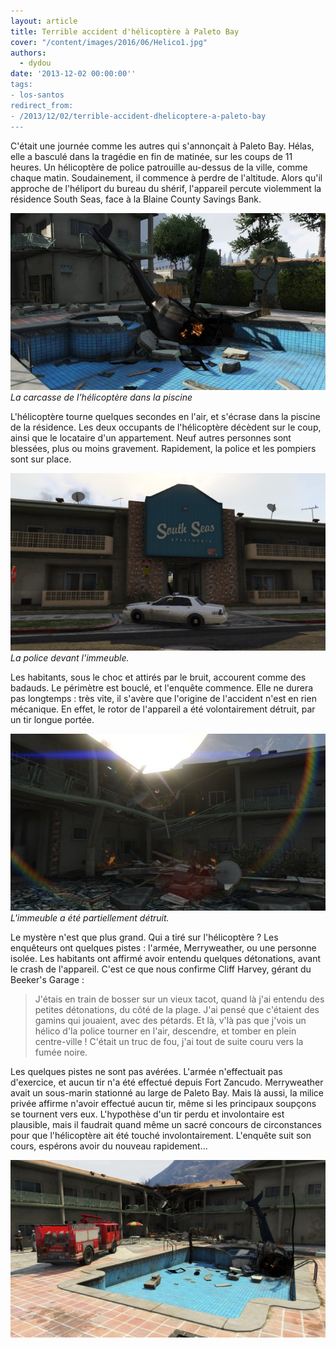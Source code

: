 ```yaml
---
layout: article
title: Terrible accident d'hélicoptère à Paleto Bay
cover: "/content/images/2016/06/Helico1.jpg"
authors:
  - dydou
date: '2013-12-02 00:00:00''
tags:
- los-santos
redirect_from:
- /2013/12/02/terrible-accident-dhelicoptere-a-paleto-bay
---
```


C'était une journée comme les autres qui s'annonçait à Paleto Bay. Hélas, elle a basculé dans la tragédie en fin de matinée, sur les coups de 11 heures. Un hélicoptère de police patrouille au-dessus de la ville, comme chaque matin. Soudainement, il commence à perdre de l'altitude. Alors qu'il approche de l'héliport du bureau du shérif, l'appareil percute violemment la résidence South Seas, face à la Blaine County Savings Bank.

![La carcasse de l'hélicoptère dans la piscine](/content/images/2016/06/Helico4.jpg)
_La carcasse de l'hélicoptère dans la piscine_

L'hélicoptère tourne quelques secondes en l'air, et s'écrase dans la piscine de la résidence. Les deux occupants de l'hélicoptère décèdent sur le coup, ainsi que le locataire d'un appartement. Neuf autres personnes sont blessées, plus ou moins gravement. Rapidement, la police et les pompiers sont sur place.

![La police devant l'immeuble.](/content/images/2016/06/Helico2.jpg)
_La police devant l'immeuble._

Les habitants, sous le choc et attirés par le bruit, accourent comme des badauds. Le périmètre est bouclé, et l'enquête commence. Elle ne durera pas longtemps : très vite, il s'avère que l'origine de l'accident n'est en rien mécanique. En effet, le rotor de l'appareil a été volontairement détruit, par un tir longue portée.

![L'immeuble a été partiellement détruit.](/content/images/2016/06/Helico3.jpg)
_L'immeuble a été partiellement détruit._

Le mystère n'est que plus grand. Qui a tiré sur l'hélicoptère ? Les enquêteurs ont quelques pistes : l'armée, Merryweather, ou une personne isolée. Les habitants ont affirmé avoir entendu quelques détonations, avant le crash de l'appareil. C'est ce que nous confirme Cliff Harvey, gérant du Beeker's Garage :

> J'étais en train de bosser sur un vieux tacot, quand là j'ai entendu des petites détonations, du côté de la plage. J'ai pensé que c'étaient des gamins qui jouaient, avec des pétards. Et là, v'là pas que j'vois un hélico d'la police tourner en l'air, descendre, et tomber en plein centre-ville ! C'était un truc de fou, j'ai tout de suite couru vers la fumée noire.

Les quelques pistes ne sont pas avérées. L'armée n'effectuait pas d'exercice, et aucun tir n'a été effectué depuis Fort Zancudo. Merryweather avait un sous-marin stationné au large de Paleto Bay. Mais là aussi, la milice privée affirme n'avoir effectué aucun tir, même si les principaux soupçons se tournent vers eux. L'hypothèse d'un tir perdu et involontaire est plausible, mais il faudrait quand même un sacré concours de circonstances pour que l'hélicoptère ait été touché involontairement. L'enquête suit son cours, espérons avoir du nouveau rapidement...

![](/content/images/2016/06/Helico1_0.jpg)